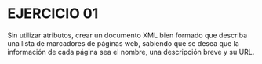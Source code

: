 # EJERCICIO 01

Sin utilizar atributos, crear un documento XML bien formado que describa una lista de
marcadores de páginas web, sabiendo que se desea que la información de cada página
sea el nombre, una descripción breve y su URL.